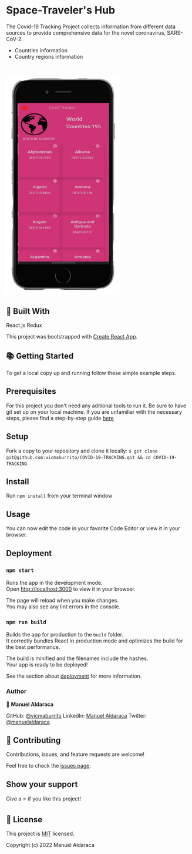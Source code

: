 <h1>Space-Traveler's Hub</h1>

The Covid-19 Tracking Project collects information from different data sources to provide comprehensive data for the novel coronavirus, SARS-CoV-2.

<ul>
  <li>Countries information </li>
  <li>Country regions information</li>
</ul>

<br>

<img width="310" alt="rockets preview" src="/Readme-assets/1643923228204.png"><br>

<h2>🧩 Built With</h2>

React.js
Redux

This project was bootstrapped with [Create React App](https://github.com/facebook/create-react-app).

<h2>📚 Getting Started</h2>

To get a local copy up and running follow these simple example steps.

<h2>Prerequisites</h2>

For this project you don't need any aditional tools to run it.
Be sure to have git set up on your local machine. If you are unfamiliar with the necessary steps, please find a step-by-step guide <a href="https://git-scm.com/book/en/v2/Getting-Started-First-Time-Git-Setup" rel="noopener noreferrer">here</a>

<h2>Setup</h2>

Fork a copy to your repository and clone it locally:
 `
 $ git clone git@github.com:vicmaburrito/COVID-19-TRACKING.git && cd COVID-19-TRACKING `

<h2>Install</h2>

Run `npm install` from your terminal window

<h2>Usage</h2>

You can now edit the code in your favorite Code Editor or view it in your browser.

<h2>Deployment</h2>

### `npm start`

Runs the app in the development mode.\
Open [http://localhost:3000](http://localhost:3000) to view it in your browser.

The page will reload when you make changes.\
You may also see any lint errors in the console.

### `npm run build`

Builds the app for production to the `build` folder.\
It correctly bundles React in production mode and optimizes the build for the best performance.

The build is minified and the filenames include the hashes.\
Your app is ready to be deployed!

See the section about [deployment](https://facebook.github.io/create-react-app/docs/deployment) for more information.

<h3>Author</h3>

👤 **Manuel Aldaraca**

GitHub: [@vicmaburrito](https://github.com/vicmaburrito)
LinkedIn: [Manuel Aldaraca](https://www.linkedin.com/in/manuelaldaraca)
Twitter: <a href="https://twitter.com/manuelaldaraca" rel="noopener noreferrer">@manuelaldaraca</a><br>

<h2>🤝 Contributing</h2>

Contributions, issues, and feature requests are welcome!

Feel free to check the <a href="https://github.com/vicmaburrito/COVID-19-TRACKING/issues" rel="noopener noreferrer">issues page</a>.

<h2>Show your support</h2>

Give a ⭐️ if you like this project!

<!-- <h2>Acknowledgments</h2>

Thank you Microverse for your guidance in making a great portfolio for myself! -->

<h2>📝 License</h2>

This project is <a href="/LICENSE">MIT</a> licensed.

Copyright (c) 2022 Manuel Aldaraca
